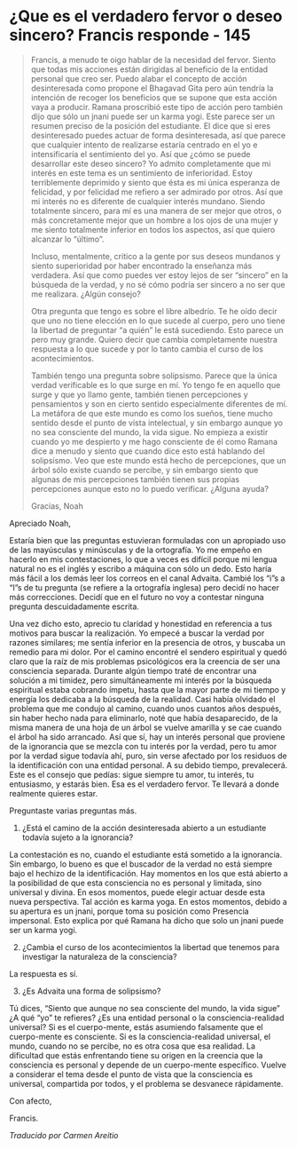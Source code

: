 # ¿Que es el verdadero fervor o deseo sincero? Francis responde - 145

>Francis, a menudo te oigo hablar de la necesidad del fervor. Siento que todas mis acciones están dirigidas al beneficio de la entidad personal que creo ser. Puedo alabar el concepto de acción desinteresada como propone el Bhagavad Gita pero aún tendría la intención de recoger los beneficios que se supone que esta acción vaya a producir. Ramana proscribió este tipo de acción pero también dijo que sólo un jnani puede ser un karma yogi. Este parece ser un resumen preciso de la posición del estudiante. El dice que si eres desinteresado puedes actuar de forma desinteresada, así que parece que cualquier intento de realizarse estaría centrado en el yo e intensificaría el sentimiento del yo. Así que ¿cómo se puede desarrollar este deseo sincero? Yo admito completamente que mi interés en este tema es un sentimiento de inferioridad. Estoy terriblemente deprimido y siento que ésta es mi única esperanza de felicidad, y por felicidad me refiero a ser admirado por otros. Así que mi interés no es diferente de cualquier interés mundano. Siendo totalmente sincero, para mí es una manera de ser mejor que otros, o más concretamente mejor que un hombre a los ojos de una mujer y me siento totalmente inferior en todos los aspectos, así que quiero alcanzar lo “último”.
>
>Incluso, mentalmente, critico a la gente por sus deseos mundanos y siento superioridad por haber encontrado la enseñanza más verdadera. Así que como puedes ver estoy lejos de ser “sincero” en la búsqueda de la verdad, y no sé cómo podría ser sincero a no ser que me realizara. ¿Algún consejo?
>
>Otra pregunta que tengo es sobre el libre albedrío. Te he oído decir que uno no tiene elección en lo que sucede al cuerpo, pero uno tiene la libertad de preguntar “a quién” le está sucediendo. Esto parece un pero muy grande. Quiero decir que cambia completamente nuestra respuesta a lo que sucede y por lo tanto cambia el curso de los acontecimientos.
>
>También tengo una pregunta sobre solipsismo. Parece que la única verdad verificable es lo que surge en mí. Yo tengo fe en aquello que surge y que yo llamo gente, también tienen percepciones y pensamientos y son en cierto sentido especialmente diferentes de mí. La metáfora de que este mundo es como los sueños, tiene mucho sentido desde el punto de vista intelectual, y sin embargo aunque yo no sea consciente del mundo, la vida sigue. No empieza a existir cuando yo me despierto y me hago consciente de él como Ramana dice a menudo y siento que cuando dice esto está hablando del solipsismo. Veo que este mundo está hecho de percepciones, que un árbol sólo existe cuando se percibe, y sin embargo siento que algunas de mis percepciones también tienen sus propias percepciones aunque esto no lo puedo verificar. ¿Alguna ayuda?
>
>Gracias, Noah

Apreciado Noah,

Estaría bien que las preguntas estuvieran formuladas con un apropiado uso de las mayúsculas y minúsculas y de la ortografía. Yo me empeño en hacerlo en mis contestaciones, lo que a veces es difícil porque mi lengua natural no es el inglés y escribo a máquina con sólo un dedo. Esto haría más fácil a los demás leer los correos en el canal Advaita. Cambié los “i”s a “I”s de tu pregunta (se refiere a la ortografía inglesa) pero decidí no hacer más correcciones. Decidí que en el futuro no voy a contestar ninguna pregunta descuidadamente escrita.

Una vez dicho esto, aprecio tu claridad y honestidad en referencia a tus motivos para buscar la realización. Yo empecé a buscar la verdad por razones similares; me sentía inferior en la presencia de otros, y buscaba un remedio para mi dolor. Por el camino encontré el sendero espiritual y quedó claro que la raíz de mis problemas psicológicos era la creencia de ser una consciencia separada. Durante algún tiempo traté de encontrar una solución a mi timidez, pero simultáneamente mi interés por la búsqueda espiritual estaba cobrando ímpetu, hasta que la mayor parte de mi tiempo y energía los dedicaba a la búsqueda de la realidad. Casi había olvidado el problema que me condujo al camino, cuando unos cuantos años después, sin haber hecho nada para eliminarlo, noté que había desaparecido, de la misma manera de una hoja de un árbol se vuelve amarilla y se cae cuando el árbol ha sido arrancado. Así que sí, hay un interés personal que proviene de la ignorancia que se mezcla con tu interés por la verdad, pero tu amor por la verdad sigue todavía ahí, puro, sin verse afectado por los residuos de la identificación con una entidad personal. A su debido tiempo, prevalecerá. Este es el consejo que pedías: sigue siempre tu amor, tu interés, tu entusiasmo, y estarás bien. Esa es el verdadero fervor. Te llevará a donde realmente quieres estar.

Preguntaste varias preguntas más.

1. ¿Está el camino de la acción desinteresada abierto a un estudiante todavía sujeto a la ignorancia?

La contestación es no, cuando el estudiante está sometido a la ignorancia. Sin embargo, lo bueno es que el buscador de la verdad no está siempre bajo el hechizo de la identificación. Hay momentos en los que está abierto a la posibilidad de que esta consciencia no es personal y limitada, sino universal y divina. En esos momentos, puede elegir actuar desde esta nueva perspectiva. Tal acción es karma yoga. En estos momentos, debido a su apertura es un jnani, porque toma su posición como Presencia impersonal. Esto explica por qué Ramana ha dicho que solo un jnani puede ser un karma yogi.

2. ¿Cambia el curso de los acontecimientos la libertad que tenemos para investigar la naturaleza de la consciencia?

La respuesta es sí.

3. ¿Es Advaita una forma de solipsismo?

Tú dices, “Siento que aunque no sea consciente del mundo, la vida sigue” ¿A qué “yo” te refieres? ¿Es una entidad personal o la consciencia-realidad universal? Si es el cuerpo-mente, estás asumiendo falsamente que el cuerpo-mente es consciente. Si es la consciencia-realidad universal, el mundo, cuando no se percibe, no es otra cosa que esa realidad. La dificultad que estás enfrentando tiene su origen en la creencia que la consciencia es personal y depende de un cuerpo-mente específico. Vuelve a considerar el tema desde el punto de vista que la consciencia es universal, compartida por todos, y el problema se desvanece rápidamente.

Con afecto,

Francis.

_Traducido por Carmen Areitio_